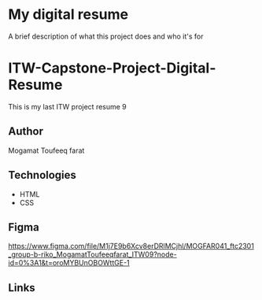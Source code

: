 # My digital resume

A brief description of what this project does and who it's for
# ITW-Capstone-Project-Digital-Resume
This is my last ITW project resume 9
## Author
 Mogamat Toufeeq farat
## Technologies
 * HTML
 * CSS
## Figma
https://www.figma.com/file/M1j7E9b6Xcv8erDRlMCjhl/MOGFAR041_ftc2301_group-b-riko_MogamatToufeeqfarat_ITW09?node-id=0%3A1&t=oroMYBUnOBOWttGE-1
## Links
 
